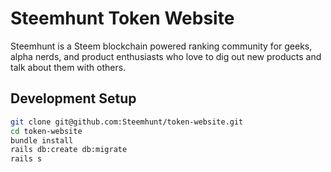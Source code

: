 # Steemhunt Token Website

Steemhunt is a Steem blockchain powered ranking community for geeks, alpha nerds, and product enthusiasts who love to dig out new products and talk about them with others.

## Development Setup

```bash
git clone git@github.com:Steemhunt/token-website.git
cd token-website
bundle install
rails db:create db:migrate
rails s
```
